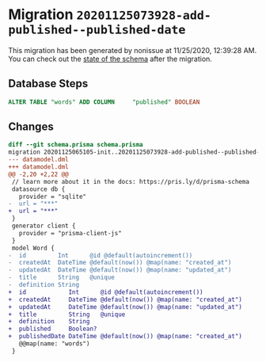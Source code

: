 # Migration `20201125073928-add-published--published-date`

This migration has been generated by nonissue at 11/25/2020, 12:39:28 AM.
You can check out the [state of the schema](./schema.prisma) after the migration.

## Database Steps

```sql
ALTER TABLE "words" ADD COLUMN     "published" BOOLEAN
```

## Changes

```diff
diff --git schema.prisma schema.prisma
migration 20201125065105-init..20201125073928-add-published--published-date
--- datamodel.dml
+++ datamodel.dml
@@ -2,20 +2,22 @@
 // learn more about it in the docs: https://pris.ly/d/prisma-schema
 datasource db {
   provider = "sqlite"
-  url = "***"
+  url = "***"
 }
 generator client {
   provider = "prisma-client-js"
 }
 model Word {
-  id         Int      @id @default(autoincrement())
-  createdAt  DateTime @default(now()) @map(name: "created_at")
-  updatedAt  DateTime @default(now()) @map(name: "updated_at")
-  title      String   @unique
-  definition String
+  id            Int      @id @default(autoincrement())
+  createdAt     DateTime @default(now()) @map(name: "created_at")
+  updatedAt     DateTime @default(now()) @map(name: "updated_at")
+  title         String   @unique
+  definition    String
+  published     Boolean?
+  publishedDate DateTime @default(now()) @map(name: "created_at")
   @@map(name: "words")
 }
```


